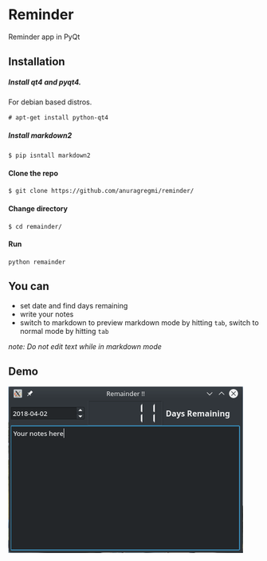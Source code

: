 # Reminder
Reminder app in PyQt

## Installation
##### Install qt4 and pyqt4.

For debian based distros.
```
# apt-get install python-qt4
```

##### Install markdown2
```
$ pip isntall markdown2
```
#### Clone the repo
```
$ git clone https://github.com/anuragregmi/reminder/
```
#### Change directory
```
$ cd remainder/
```

#### Run
```
python remainder
```

## You can
- set date and find days remaining
- write your notes
- switch to markdown to preview markdown mode by hitting `tab`,
switch to normal mode by hitting `tab`

*note: Do not edit text while in markdown mode* 

## Demo
![Demo Image](demo.png)
